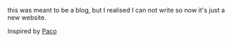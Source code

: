 this was meant to be a blog, but I realised I can not write so now it's just a new website.

Inspired by [Paco](paco.sh)
